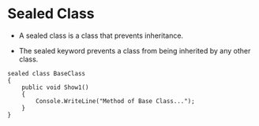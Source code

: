 # Sealed Class

- A sealed class is a class that prevents inheritance.

- The sealed keyword prevents a class from being inherited by any other class.

```
sealed class BaseClass
{
    public void Show1()
    {
        Console.WriteLine("Method of Base Class...");
    }
}
```